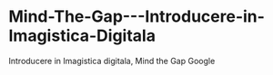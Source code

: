 # Mind-The-Gap---Introducere-in-Imagistica-Digitala
Introducere in Imagistica digitala, Mind the Gap Google
